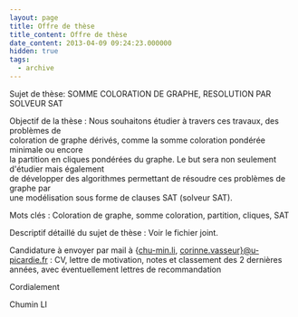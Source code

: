 ```yaml
---
layout: page
title: Offre de thèse
title_content: Offre de thèse
date_content: 2013-04-09 09:24:23.000000
hidden: true
tags:
  - archive
---
```

Sujet de thèse: SOMME COLORATION DE GRAPHE, RESOLUTION PAR SOLVEUR SAT  
  
Objectif de la thèse : Nous souhaitons étudier à travers ces travaux, des
problèmes de  
coloration de graphe dérivés, comme la somme coloration pondérée minimale ou
encore  
la partition en cliques pondérées du graphe. Le but sera non seulement
d'étudier mais également  
de développer des algorithmes permettant de résoudre ces problèmes de graphe
par  
une modélisation sous forme de clauses SAT (solveur SAT).  
  
Mots clés : Coloration de graphe, somme coloration, partition, cliques, SAT  
  
Descriptif détaillé du sujet de thèse : Voir le fichier joint.  
  
Candidature à envoyer par mail à {[chu-min.li](http://chu-min.li/),
[corinne.vasseur}@u-picardie.fr](mailto:corinne.vasseur%7D@u-picardie.fr) :
CV, lettre de motivation, notes et classement des 2 dernières années, avec
éventuellement lettres de recommandation  
  
Cordialement  
  
Chumin LI

